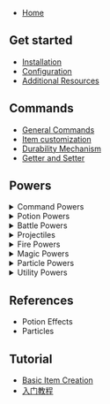 * [Home](https://github.com/NyaaCat/RPGitems-reloaded/wiki)

## Get started

* [Installation](Get-Started:-Installation)
* [Configuration](Get-Started:-Configuration)
* [Additional Resources](Get-Started:-Additional-Resources)

## Commands

* [General Commands](Commands:-General-Commands)
* [Item customization](Commands:-Item-Customization)
* [Durability Mechanism](Commands:-Durability-Mechanism)
* [Getter and Setter](Commands:-Getter-and-Setter)

## Powers

<details><summary>Command Powers</summary>

  * aoecommand
  * command
  * commandhit
  * deathcommand
  * delayedcommand

</details>
<details><summary>Potion Powers</summary>

  * aoe
  * potionhit
  * potionself
  * potiontick

</details>
<details><summary>Battle Powers</summary>

  * attract
  * deflect
  * forcefield
  * realdamage

</details>
<details><summary>Projectiles</summary>

  * projectile
  * fireball
  * ice
  * arrow
  * shulkerbullet
  * throw
  * throwable
  * rainbow
  * tntcanon
  * tippedarrow
  * torch

</details>
<details><summary>Fire Powers</summary>

  * fire
  * flame

</details>
<details><summary>Magic Powers</summary>

  * Lifesteal
  * Lightning
  * rumble

</details>
<details><summary>Particle Powers</summary>

  * particle
  * particletick

</details>
<details><summary>Utility Powers</summary>

  * consume
  * consumehit
  * food
  * color
  * pumpkin
  * rescue
  * skyhook
  * teleport

</details>

## References

* Potion Effects
* Particles

## Tutorial

* [Basic Item Creation](Tutorials)
* [入门教程](入门教程)